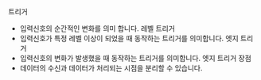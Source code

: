 트리거
- 입력신호의 순간적인 변화를 의미 합니다.
레벨 트리거
- 입력신호가 특정 레벨 이상이 되었을 때 동작하는 트리거를 의미합니다.
엣지 트리거
- 입력신호의 변화가 발생했을 때 동작하는 트리거를 의미합니다.
엣지 트리거 장점
- 데이터의 수신과 데이터가 처리되는 시점을 분리할 수 있습니다.